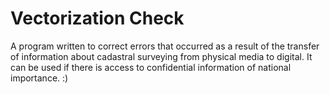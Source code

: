 # Vectorization Check

A program written to correct errors that occurred as a result of the transfer of information about cadastral surveying from physical media to digital. It can be used if there is access to confidential information of national importance. :)

